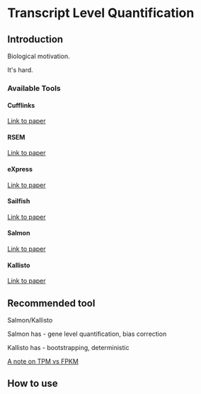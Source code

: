 # Transcript Level Quantification

## Introduction

Biological motivation.

It's hard.

### Available Tools

#### Cufflinks
[Link to paper][cufflinks]
#### RSEM
[Link to paper][rsem]
#### eXpress
[Link to paper][express]
#### Sailfish
[Link to paper][sailfish]
#### Salmon
[Link to paper][salmon]
#### Kallisto
[Link to paper][kallisto]

## Recommended tool

Salmon/Kallisto

Salmon has - gene level quantification, bias correction

Kallisto has - bootstrapping, deterministic

[A note on TPM vs FPKM][tpm]

## How to use



 [tpm]: https://haroldpimentel.wordpress.com/2014/05/08/what-the-fpkm-a-review-rna-seq-expression-units/
 [cufflinks]: http://www.nature.com/nbt/journal/v31/n1/full/nbt.2450.html
 [rsem]: http://www.biomedcentral.com/1471-2105/12/323/abstract
 [express]: http://www.nature.com/nmeth/journal/v10/n1/full/nmeth.2251.html
 [sailfish]: http://www.nature.com/nbt/journal/v32/n5/full/nbt.2862.html
 [salmon]: http://thereisntone.com/
 [kallisto]: http://arxiv.org/abs/1505.02710
